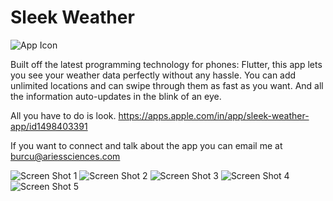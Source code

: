 # Sleek Weather
![App Icon](https://github.com/Aries-Sciences-LLC/Website/blob/master/images/appicons/weatherios.png)

Built off the latest programming technology for phones: Flutter, this app lets you see your weather data perfectly without any hassle. You can add unlimited locations and can swipe through them as fast as you want. And all the information auto-updates in the blink of an eye.

All you have to do is look. https://apps.apple.com/in/app/sleek-weather-app/id1498403391

If you want to connect and talk about the app you can email me at burcu@ariessciences.com

![Screen Shot 1](https://github.com/Aries-Sciences-LLC/Sleek-Weather/blob/master/assets/screenshots/ScreenShot1.jpeg)
![Screen Shot 2](https://github.com/Aries-Sciences-LLC/Sleek-Weather/blob/master/assets/screenshots/ScreenShot2.jpg)
![Screen Shot 3](https://github.com/Aries-Sciences-LLC/Sleek-Weather/blob/master/assets/screenshots/ScreenShot3.jpg)
![Screen Shot 4](https://github.com/Aries-Sciences-LLC/Sleek-Weather/blob/master/assets/screenshots/ScreenShot4.png)
![Screen Shot 5](https://github.com/Aries-Sciences-LLC/Sleek-Weather/blob/master/assets/screenshots/ScreenShot5.jpg)
